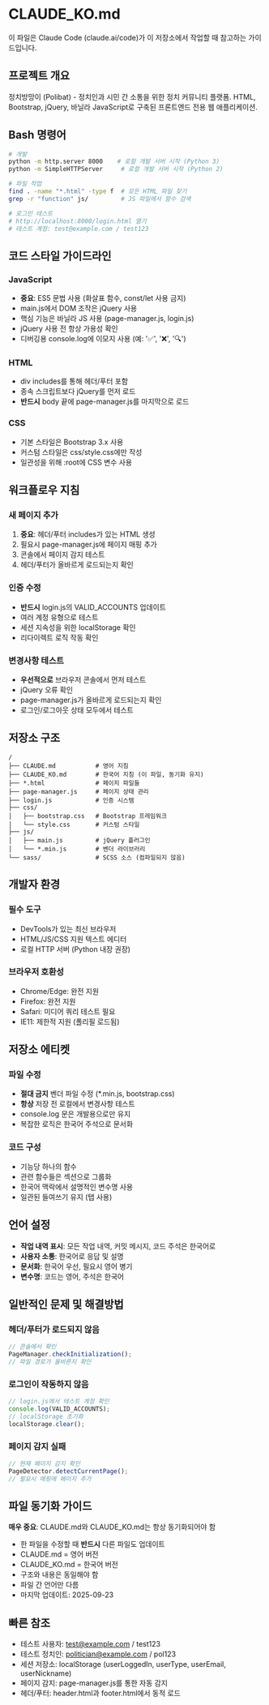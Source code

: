 # CLAUDE_KO.md

이 파일은 Claude Code (claude.ai/code)가 이 저장소에서 작업할 때 참고하는 가이드입니다.

## 프로젝트 개요
정치방망이 (Polibat) - 정치인과 시민 간 소통을 위한 정치 커뮤니티 플랫폼. HTML, Bootstrap, jQuery, 바닐라 JavaScript로 구축된 프론트엔드 전용 웹 애플리케이션.

## Bash 명령어
```bash
# 개발
python -m http.server 8000    # 로컬 개발 서버 시작 (Python 3)
python -m SimpleHTTPServer     # 로컬 개발 서버 시작 (Python 2)

# 파일 작업
find . -name "*.html" -type f  # 모든 HTML 파일 찾기
grep -r "function" js/         # JS 파일에서 함수 검색

# 로그인 테스트
# http://localhost:8000/login.html 열기
# 테스트 계정: test@example.com / test123
```

## 코드 스타일 가이드라인

### JavaScript
- **중요**: ES5 문법 사용 (화살표 함수, const/let 사용 금지)
- main.js에서 DOM 조작은 jQuery 사용
- 핵심 기능은 바닐라 JS 사용 (page-manager.js, login.js)
- jQuery 사용 전 항상 가용성 확인
- 디버깅용 console.log에 이모지 사용 (예: '✅', '❌', '🔍')

### HTML
- div includes를 통해 헤더/푸터 포함
- 종속 스크립트보다 jQuery를 먼저 로드
- **반드시** body 끝에 page-manager.js를 마지막으로 로드

### CSS
- 기본 스타일은 Bootstrap 3.x 사용
- 커스텀 스타일은 css/style.css에만 작성
- 일관성을 위해 :root에 CSS 변수 사용

## 워크플로우 지침

### 새 페이지 추가
1. **중요**: 헤더/푸터 includes가 있는 HTML 생성
2. 필요시 page-manager.js에 페이지 매핑 추가
3. 콘솔에서 페이지 감지 테스트
4. 헤더/푸터가 올바르게 로드되는지 확인

### 인증 수정
- **반드시** login.js의 VALID_ACCOUNTS 업데이트
- 여러 계정 유형으로 테스트
- 세션 지속성을 위한 localStorage 확인
- 리다이렉트 로직 작동 확인

### 변경사항 테스트
- **우선적으로** 브라우저 콘솔에서 먼저 테스트
- jQuery 오류 확인
- page-manager.js가 올바르게 로드되는지 확인
- 로그인/로그아웃 상태 모두에서 테스트

## 저장소 구조
```
/
├── CLAUDE.md           # 영어 지침
├── CLAUDE_KO.md        # 한국어 지침 (이 파일, 동기화 유지)
├── *.html              # 페이지 파일들
├── page-manager.js     # 페이지 상태 관리
├── login.js            # 인증 시스템
├── css/
│   ├── bootstrap.css   # Bootstrap 프레임워크
│   └── style.css       # 커스텀 스타일
├── js/
│   ├── main.js         # jQuery 플러그인
│   └── *.min.js        # 벤더 라이브러리
└── sass/               # SCSS 소스 (컴파일되지 않음)
```

## 개발자 환경

### 필수 도구
- DevTools가 있는 최신 브라우저
- HTML/JS/CSS 지원 텍스트 에디터
- 로컬 HTTP 서버 (Python 내장 권장)

### 브라우저 호환성
- Chrome/Edge: 완전 지원
- Firefox: 완전 지원
- Safari: 미디어 쿼리 테스트 필요
- IE11: 제한적 지원 (폴리필 로드됨)

## 저장소 에티켓

### 파일 수정
- **절대 금지** 벤더 파일 수정 (*.min.js, bootstrap.css)
- **항상** 저장 전 로컬에서 변경사항 테스트
- console.log 문은 개발용으로만 유지
- 복잡한 로직은 한국어 주석으로 문서화

### 코드 구성
- 기능당 하나의 함수
- 관련 함수들은 섹션으로 그룹화
- 한국어 맥락에서 설명적인 변수명 사용
- 일관된 들여쓰기 유지 (탭 사용)

## 언어 설정
- **작업 내역 표시**: 모든 작업 내역, 커밋 메시지, 코드 주석은 한국어로
- **사용자 소통**: 한국어로 응답 및 설명
- **문서화**: 한국어 우선, 필요시 영어 병기
- **변수명**: 코드는 영어, 주석은 한국어

## 일반적인 문제 및 해결방법

### 헤더/푸터가 로드되지 않음
```javascript
// 콘솔에서 확인
PageManager.checkInitialization();
// 파일 경로가 올바른지 확인
```

### 로그인이 작동하지 않음
```javascript
// login.js에서 테스트 계정 확인
console.log(VALID_ACCOUNTS);
// localStorage 초기화
localStorage.clear();
```

### 페이지 감지 실패
```javascript
// 현재 페이지 감지 확인
PageDetector.detectCurrentPage();
// 필요시 매핑에 페이지 추가
```

## 파일 동기화 가이드
**매우 중요**: CLAUDE.md와 CLAUDE_KO.md는 항상 동기화되어야 함
- 한 파일을 수정할 때 **반드시** 다른 파일도 업데이트
- CLAUDE.md = 영어 버전
- CLAUDE_KO.md = 한국어 버전
- 구조와 내용은 동일해야 함
- 파일 간 언어만 다름
- 마지막 업데이트: 2025-09-23

## 빠른 참조
- 테스트 사용자: test@example.com / test123
- 테스트 정치인: politician@example.com / pol123
- 세션 저장소: localStorage (userLoggedIn, userType, userEmail, userNickname)
- 페이지 감지: page-manager.js를 통한 자동 감지
- 헤더/푸터: header.html과 footer.html에서 동적 로드